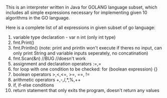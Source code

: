 This is an interpreter written in Java for GOLANG language subset, which includes all simple expressions necessary for implementing given 10 algorithms in the GO language. 

Here is a complete list  of all expressions in given subset of go language:
1. variable type declaration - var n int (only int type)
2. fmt.Print()
3. fmt.Println()   (note: print and println won't execute if theres no input, can only print String and variable inputs seperately, no concatination)
4. fmt.Scan(&n)  //BUG //doesn't work 
5. assignment and declaration operators :=,=
6. for loop with one condition to be checked: for (boolean expression) {} 
7. boolean operators >,<,<=, >=, ==, != 
8. arithmetic operators +,-,/,*,%,++ 
9. if, if-else conditions 
10. return statement that only exits the program, doesn't return any values
